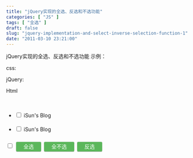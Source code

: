 ```yaml
---
title: "jQuery实现的全选、反选和不选功能"
categories: [ "JS" ]
tags: [ "全选" ]
draft: false
slug: "jquery-implementation-and-select-inverse-selection-function-1"
date: "2011-03-10 23:21:00"
---
```


jQuery实现的全选、反选和不选功能 示例：

css:
<style>
.top_title{text-align:center;}
.demo{width:520px; margin:40px auto 0 auto; min-height:250px;}
ul li{line-height:30px; padding:4px 0; font-size:14px}
.btn{overflow: hidden;display:inline-block;*display:inline;padding:4px 20px 4px;font-size:14px;line-height:18px;*line-height:20px;color:#fff;text-align:center;vertical-align:middle;cursor:pointer;background-color:#5bb75b;border:1px solid #cccccc;border-color:#e6e6e6 #e6e6e6 #bfbfbf;border-bottom-color:#b3b3b3;-webkit-border-radius:4px;-moz-border-radius:4px;border-radius:4px; margin-left:2px}
</style>

jQuery:

<script>  
$(function () {
    //全选或全不选
    $("#all").click(function(){   
        if(this.checked){   
            $("#list :checkbox").attr("checked", true);  
        }else{   
            $("#list :checkbox").attr("checked", false);
        }   
     }); 
    //全选  
    $("#selectAll").click(function () {
         $("#list :checkbox,#all").attr("checked", true);  
    });  
    //全不选
    $("#unSelect").click(function () {  
         $("#list :checkbox,#all").attr("checked", false);  
    });  
    //反选 
    $("#reverse").click(function () { 
         $("#list :checkbox").each(function () {  
              $(this).attr("checked", !$(this).attr("checked"));  
         });
         allchk();
    });
    
    //设置全选复选框
    $("#list :checkbox").click(function(){
        allchk();
    });
}); 
function allchk(){
    var chknum = $("#list :checkbox").size();//选项总个数
    var chk = 0;
    $("#list :checkbox").each(function () {  
        if($(this).attr("checked")==true){
            chk++;
        }
    });
    if(chknum==chk){//全选
        $("#all").attr("checked",true);
    }else{//不全选
        $("#all").attr("checked",false);
    }
}
</script>
Html

<div class="demo">
    <ul id="list">  
        <li><label><input type="checkbox" value="1"> iSun's Blog</label></li>
        <li><label><input type="checkbox" value="1"> iSun's Blog</label></li>
    </ul>
    <input type="checkbox" id="all">
    <input type="button" value="全选" class="btn" id="selectAll">  
    <input type="button" value="全不选" class="btn" id="unSelect">
    <input type="button" value="反选" class="btn" id="reverse"> 
</div>